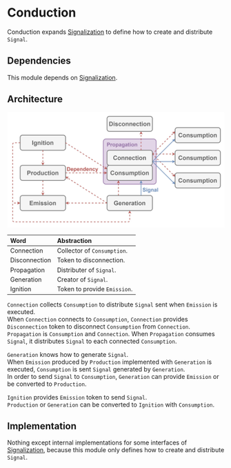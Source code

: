 # Conduction

Conduction expands [Signalization](./Signalization.md) to define how to create and distribute `Signal`.

## Dependencies

This module depends on [Signalization](./Signalization.md).

## Architecture

![Image not found.](./Resources/Conduction.jpg "Architecture of Conduction.")

| Word | Abstraction |
|:-----------|:------------|
| Connection | Collector of `Consumption`. |
| Disconnection | Token to disconnection. |
| Propagation | Distributer of `Signal`. |
| Generation | Creator of `Signal`. |
| Ignition | Token to provide `Emission`. |

`Connection` collects `Consumption` to distribute `Signal` sent when `Emission` is executed.  
When `Connection` connects to `Consumption`, `Connection` provides `Disconnection` token to disconnect `Consumption` from `Connection`.  
`Propagation` is `Consumption` and `Connection`. When `Propagation` consumes `Signal`, it distributes `Signal` to each connected `Consumption`.

`Generation` knows how to generate `Signal`.  
When `Emission` produced by `Production` implemented with `Generation` is executed, `Consumption` is sent `Signal` generated by `Generation`.  
In order to send `Signal` to `Consumption`, `Generation` can provide `Emission` or be converted to `Production`.

 `Ignition` provides `Emission` token to send `Signal`.  
 `Production` or `Generation` can be converted to `Ignition` with `Consumption`.

## Implementation

Nothing except internal implementations for some interfaces of [Signalization](./Signalization.md), because this module only defines how to create and distribute `Signal`.
